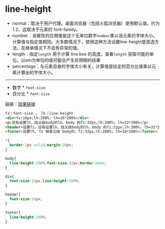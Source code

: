 # line-height

- normal：取决于用户代理。桌面浏览器（包括火狐浏览器）使用默认值，约为1.2，这取决于元素的 font-family。
- number：该属性的应用值是这个无单位数字`number`乘以该元素的字体大小。计算值与指定值相同。大多数情况下，使用这种方法设置line-height是首选方法，在继承情况下不会有异常的值。
- length：指定`length`  用于计算 line box 的高度。查看`length` 获取可能的单位。以em为单位的值可能会产生非预期的结果
- percentage：与元素自身的字体大小有关。计算值是给定的百分比值乘以元素计算出的字体大小。

---

- 数字 * `font-size`
- 百分比 * `font-size`

链接：[效果链接](http://js.jirengu.com/fexututatu/1/edit)

```html
fz：font-size ， lh：line-height
<div>fz:16px;lh:200%; lh=16*200%</div>
<p>没有设置lh，找父级body的lh，body 的fz:32px;lh:200%; lh=32*200%</p> 
<header>设置fz，没有设置lh，找父级body的lh，body 的fz:32px;lh:200%; lh=32*200%</header>
<footer>设置lh, fz 继承父级 body的，fz:32px;lh:200%; lh=16*200%</footer>
```

```css
*{
  border:1px solid;margin:20px;
}

body{
  line-height:200%;font-size:32px;border:none;
}

div{
  font-size:16px;line-height:200%;
}

header{
  font-size:16px;
}

footer{
  line-height:200%;
}
```